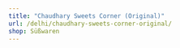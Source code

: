 ```yaml
---
title: "Chaudhary Sweets Corner (Original)"
url: /delhi/chaudhary-sweets-corner-original/
shop: Süßwaren
---
```

